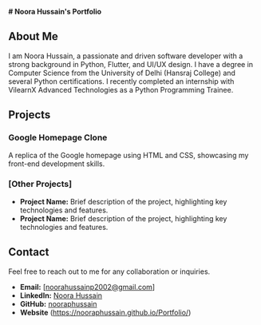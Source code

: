 **# Noora Hussain's Portfolio**

## About Me
I am Noora Hussain, a passionate and driven software developer with a strong background in Python, Flutter, and UI/UX design. I have a degree in Computer Science from the University of Delhi (Hansraj College) and several Python certifications. I recently completed an internship with VilearnX Advanced Technologies as a Python Programming Trainee.

## Projects
### Google Homepage Clone
A replica of the Google homepage using HTML and CSS, showcasing my front-end development skills.

### [Other Projects]
- **Project Name:** Brief description of the project, highlighting key technologies and features.
- **Project Name:** Brief description of the project, highlighting key technologies and features.

## Contact
Feel free to reach out to me for any collaboration or inquiries.

- **Email:** [noorahussainp2002@gmail.com]
- **LinkedIn:** [Noora Hussain](https://www.linkedin.com/in/noora-hussain-89bb291b7/ )
- **GitHub:** [nooraphussain](https://github.com/nooraphussain )
- **Website** (https://nooraphussain.github.io/Portfolio/)
